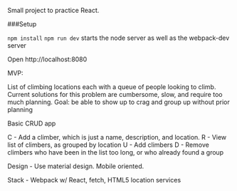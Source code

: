 Small project to practice React.

###Setup

`npm install`
`npm run dev` starts the node server as well as the webpack-dev server

Open http://localhost:8080

MVP:

List of climbing locations each with a queue of people looking to climb. Current solutions for this problem are cumbersome, slow, and require too much planning. Goal: be able to show up to crag and group up without prior planning

Basic CRUD app

C - Add a climber, which is just a name, description, and location. 
R - View list of climbers, as grouped by location
U - Add climbers
D - Remove climbers who have been in the list too long, or who already found a group

Design - Use material design. Mobile oriented. 

Stack - Webpack w/ React, fetch, HTML5 location services

